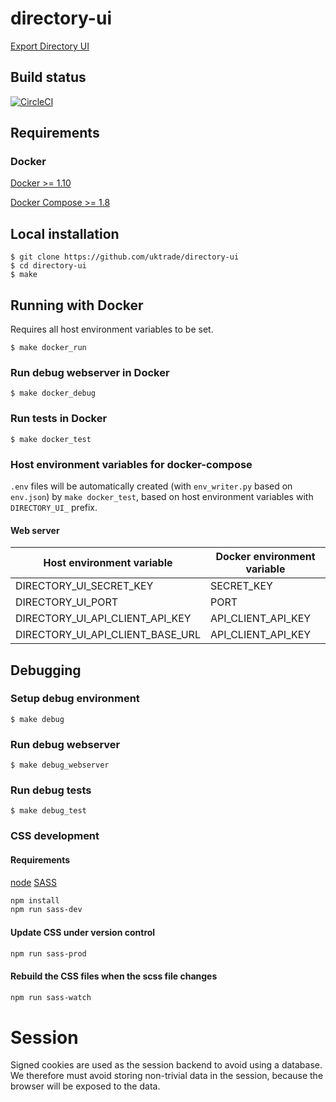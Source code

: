 # directory-ui
[Export Directory UI](https://www.directory.exportingisgreat.gov.uk/)

## Build status

[![CircleCI](https://circleci.com/gh/uktrade/directory-ui/tree/master.svg?style=svg)](https://circleci.com/gh/uktrade/directory-ui/tree/master)

## Requirements

### Docker
[Docker >= 1.10](https://docs.docker.com/engine/installation/)

[Docker Compose >= 1.8](https://docs.docker.com/compose/install/)


## Local installation

    $ git clone https://github.com/uktrade/directory-ui
    $ cd directory-ui
    $ make

## Running with Docker
Requires all host environment variables to be set.

    $ make docker_run

### Run debug webserver in Docker

    $ make docker_debug

### Run tests in Docker

    $ make docker_test

### Host environment variables for docker-compose
``.env`` files will be automatically created (with ``env_writer.py`` based on ``env.json``) by ``make docker_test``, based on host environment variables with ``DIRECTORY_UI_`` prefix.

#### Web server
| Host environment variable | Docker environment variable  |
| ------------- | ------------- |
| DIRECTORY_UI_SECRET_KEY | SECRET_KEY |
| DIRECTORY_UI_PORT | PORT |
| DIRECTORY_UI_API_CLIENT_API_KEY | API_CLIENT_API_KEY |
| DIRECTORY_UI_API_CLIENT_BASE_URL | API_CLIENT_API_KEY |

## Debugging

### Setup debug environment
    
    $ make debug

### Run debug webserver

    $ make debug_webserver

### Run debug tests

    $ make debug_test

### CSS development

#### Requirements
[node](https://nodejs.org/en/download/)
[SASS](http://sass-lang.com/)

```bash
npm install
npm run sass-dev
```

#### Update CSS under version control

```bash
npm run sass-prod
```

#### Rebuild the CSS files when the scss file changes

```bash
npm run sass-watch
```

# Session

Signed cookies are used as the session backend to avoid using a database. We therefore must avoid storing non-trivial data in the session, because the browser will be exposed to the data.
